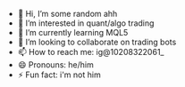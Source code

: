 - 👋 Hi, I’m some random ahh
- 👀 I’m interested in quant/algo trading
- 🌱 I’m currently learning MQL5
- 💞️ I’m looking to collaborate on trading bots
- 📫 How to reach me: ig@10208322061_
- 😄 Pronouns: he/him
- ⚡ Fun fact: i'm not him

<!---
gn-005/gn-005 is a ✨ special ✨ repository because its `README.md` (this file) appears on your GitHub profile.
You can click the Preview link to take a look at your changes.
--->
